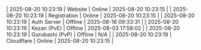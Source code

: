 | 2025-08-20 10:23:19 | Website | Online | 2025-08-20 10:23:15 |
| 2025-08-20 10:23:19 | Registration | Online | 2025-08-20 10:23:15 |
| 2025-08-20 10:23:19 | Auth Server | Offline | 2025-08-18 09:33:31 |
| 2025-08-20 10:23:19 | Kezan (PvE) | Offline | 2025-08-03 17:58:02 |
| 2025-08-20 10:23:19 | Gurubashi (PvP) | Offline | N/A |
| 2025-08-20 10:23:19 | Cloudflare | Online | 2025-08-20 10:23:15 |

